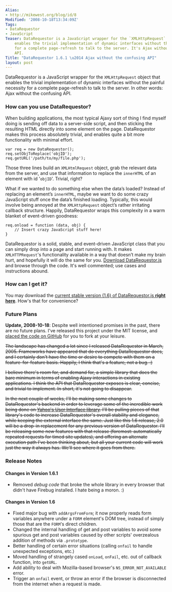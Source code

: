 ```yaml
---
Alias:
- http://mikewest.org/blog/id/8
Modified: '2008-10-18T13:34:09Z'
Tags:
- DataRequestor
- JavaScript
Teaser: DataRequestor is a JavaScript wrapper for the `XMLHttpRequest` object that
    enables the trivial implementation of dynamic interfaces without the painful necessity
    for a complete page-refresh to talk to the server. It's Ajax without the confusing
    API.
Title: "DataRequestor 1.6.1 \u2014 Ajax without the confusing API"
layout: post
---
```

DataRequestor is a JavaScript wrapper for the `XMLHttpRequest` object that enables the trivial implementation of dynamic interfaces without the painful necessity for a complete page-refresh to talk to the server. In other words: Ajax without the confusing API.

### How can you use DataRequestor? ###

When building applications, the most typical Ajaxy sort of thing I find myself doing is sending off data to a server-side script, and then sticking the resulting HTML directly into some element on the page. DataRequestor makes this process absolutely trivial, and enables quite a bit more functionality with minimal effort.

    var req = new DataRequestor();
    req.setObjToReplace('objID');
    req.getURL('/path/to/my/file.php');

Those three lines build an `XMLHtmlRequest` object, grab the relevant data from the server, and use that information to replace the `innerHTML` of an element with id '`objID`'. Trivial, right?

What if we wanted to do something else when the data’s loaded? Instead of replacing an element’s `innerHTML`, maybe we want to do some crazy JavaScript stuff once the data’s finished loading. Typically, this would involve being annoyed at the `XMLHttpRequest` object’s rather irritating callback structure. Happily, DataRequestor wraps this complexity in a warm blanket of event-driven goodness:

    req.onload = function (data, obj) {
        // Insert crazy JavaScript stuff here!
    }

DataRequestor is a solid, stable, and event-driven JavaScript class that you can simply drop into a page and start running with. It makes `XMLHTTPRequest`'s functionality available in a way that doesn’t make my brain hurt, and hopefully it will do the same for you.  [Download DataRequestor.js][datarequestor] and browse through the code.  It's well commented; use cases and instructions abound.

### How can I get it? ###

You may download the [current stable version (1.6) of DataRequestor.js **right here**][download].  How's that for convenience?

### Future Plans ###

__Update, 2008-10-18__: Despite well intentioned promises in the past, there are no future plans.  I've released this project under the MIT license, and [placed the code on GitHub][github] for you to fork at your leisure.

<del style="text-decoration: line-through;">The landscape has changed a lot since I released DataRequestor in March, 2005.  Frameworks have appeared that do everything DataRequestor does, and I certainly don't have the time or desire to compete with them on a feature-for-feature basis.  Happily, I think that's a feature, not a bug.  :)</del>

<del style="text-decoration: line-through;">I believe there's room for, and demand for, a simple library that does the bare minimum in terms of enabling Ajaxy interactions in existing applications.  I think the API that DataRequestor exposes is clear, concise, and trivial to implement.  In short, it's not going to disappear.</del>

<del style="text-decoration: line-through;">In the next couple of weeks, I'll be making some changes to DataRequestor's backend in order to leverage some of the incredible work being done on [Yahoo's User Interface library][yui].  I'll be pulling pieces of that library's code to increase DataRequestor's overall stability and elegance, while keeping the external interface the same.  Just like this 1.6 release, 2.0 will be a drop-in replacement for any previous version of DataRequestor.  I'll be releasing some new features with that release (foremost: automatically repeated requests for timed site updates), and offering an alternate execution path I've been thinking about, but all your current code will work just the way it always has.  We'll see where it goes from there.</del>

[github]: http://github.com/mikewest/datarequestor/tree/master

### Release Notes ###

#### Changes in Version 1.6.1 ####
*   Removed _debug code_ that broke the whole library in every browser that didn't have Firebug installed.  I hate being a moron.  :)

#### Changes in Version 1.6 ####
*   Fixed major bug with `addArgsFromForm`; it now properly reads form variables anywhere under a `FORM` element's DOM tree, instead of simply those that are the `FORM`'s direct children.
*   Changed the internal handling of get and post variables to avoid some spurious get and post variables caused by other scripts' overzealous addition of methods via `.prototype`.
*   Better handling of certain error situations (calling `onfail` to handle unexpected exceptions, etc.)
*   Moved handling of strangely cased `onLoad`, `onFail`, etc. out of callback function, into `getURL`.
*   Add ability to deal with Mozilla-based browser's `NS_ERROR_NOT_AVAILABLE` error.
*   Trigger an `onfail` event, or throw an error if the browser is disconnected from the internet when a request is made.

[datarequestor]: http://mikewest.org/archive/datarequestor/
[download]: http://github.com/mikewest/datarequestor/tree/master
[yui]: http://developer.yahoo.com/yui/